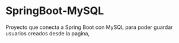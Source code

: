 # SpringBoot-MySQL
Proyecto que conecta a Spring Boot con MySQL para poder guardar usuarios creados desde la pagina,
